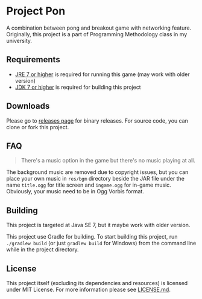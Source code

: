 Project Pon
===========

A combination between pong and breakout game with networking feature.
Originally, this project is a part of Programming Methodology class in my university.

Requirements
------------

* [JRE 7 or higher](http://www.java.com/) is required for running this game (may work with older version)
* [JDK 7 or higher](http://www.oracle.com/technetwork/java/javase/downloads/index.html) is required for building this project

Downloads
---------

Please go to [releases page](https://github.com/xerodotc/project-pon/releases) for binary releases.
For source code, you can clone or fork this project.

FAQ
---

> There's a music option in the game but there's no music playing at all.

The background music are removed due to copyright issues, but you can place your own music
in `res/bgm` directory beside the JAR file under the name `title.ogg` for title screen and
`ingame.ogg` for in-game music. Obviously, your music need to be in Ogg Vorbis format.

Building
--------

This project is targeted at Java SE 7, but it maybe work with older version.

This project use Gradle for building.
To start building this project, run `./gradlew build` (or just `gradlew build` for Windows)
from the command line while in the project directory.

License
-------

This project itself (excluding its dependencies and resources) is licensed under MIT License.
For more information please see [LICENSE.md](LICENSE.md).
